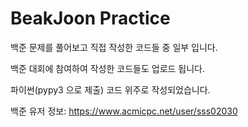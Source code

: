 # BeakJoon Practice

백준 문제를 풀어보고 직접 작성한 코드들 중 일부 입니다.

백준 대회에 참여하여 작성한 코드들도 업로드 됩니다.

파이썬(pypy3 으로 제출) 코드 위주로 작성되었습니다.

백준 유저 정보: https://www.acmicpc.net/user/sss02030

